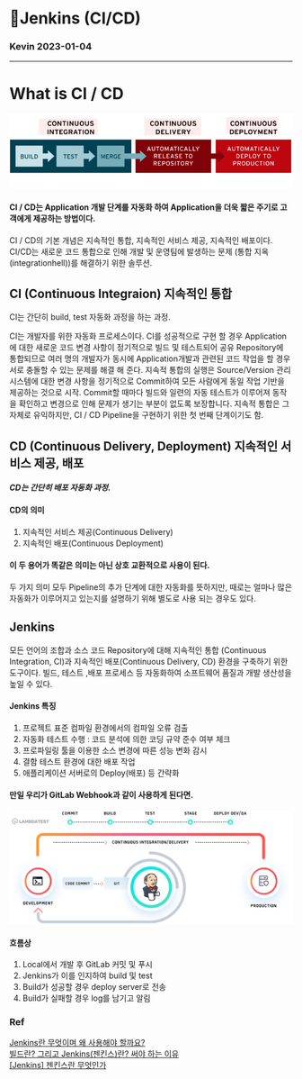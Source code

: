 # 📖Jenkins (CI/CD)
### Kevin 2023-01-04
---------
# What is CI / CD
    
<img src="./img/cicd.png" width="1000">

#### CI / CD는 Application 개발 단계를 자동화 하여 Application을 더욱 짧은 주기로 고객에게 제공하는 방법이다.

CI / CD의 기본 개념은 지속적인 통합, 지속적인 서비스 제공, 지속적인 배포이다.
CI/CD는 새로운 코드 통합으로 인해 개발 및 운영팀에 발생하는 문제 (통합 지옥(integrationhell))를 해결하기 위한 솔루션.

    

## CI (Continuous Integraion) **지속적인 통합**

CI는 간단히 build, test 자동화 과정을 하는 과정.

CI는 개발자를 위한 자동화 프로세스이다. 
CI를 성공적으로 구현 할 경우  Application 에 대한 새로운 코드 변경 사항이 정기적으로 
빌드 및 테스트되어 공유 Repository에 통합되므로 여러 명의 개발자가 동시에 
Application개발과 관련된 코드 작업을 할 경우 서로 충돌할 수 있는 문제를 해결 해 준다.
지속적 통합의 실행은 Source/Version 관리 시스템에 대한 
변경 사항을 정기적으로 Commit하여 모든 사람에게 동일 작업 기반을 제공하는 것으로 시작.
Commit할 때마다 빌드와 일련의 자동 테스트가 이루어져 동작을 확인하고 변경으로 인해 문제가 생기는 부분이 없도록 보장합니다.
지속적 통합은 그 자체로 유익하지만, CI / CD Pipeline을 구현하기 위한 첫 번째 단계이기도 함.

## CD (Continuous Delivery, Deployment) 지속적인 서비스 제공, 배포

#### *CD는 간단히 배포 자동화 과정.*

#### CD의 의미
1. 지속적인 서비스 제공(Continuous Delivery)
2. 지속적인 배포(Continuous Deployment)
   
#### 이 두 용어가 똑같은 의미는 아닌 상호 교환적으로 사용이 된다.
두 가지 의미 모두 Pipeline의 추가 단계에 대한 자동화를 뜻하지만, 
때로는 얼마나 많은 자동화가 이루어지고 있는지를 설명하기 위해 별도로 사용 되는 경우도 있다.

## Jenkins
모든 언어의 조합과 소스 코드 Repository에 대해 지속적인 통합 (Continuous Integration, CI)과 
지속적인 배포(Continuous Delivery, CD) 환경을 구축하기 위한 도구이다.
빌드, 테스트 ,배포 프로세스 등 자동화하여 소프트웨어 품질과 개발 생산성을 높일 수 있다.

#### Jenkins 특징
1. 프로젝트 표준 컴파일 환경에서의 컴파일 오류 검출
2. 자동화 테스트 수행 : 코드 분석에 의한 코딩 규약 준수 여부 체크
3. 프로파일링 툴을 이용한 소스 변경에 따른 성능 변화 감시
4. 결함 테스트 환경에 대한 배포 작업
5. 애플리케이션 서버로의 Deploy(배포) 등 간략화

#### 만일 우리가 GitLab Webhook과 같이 사용하게 된다면.
<img src="./img/jenkins_pipeline.png" width="1000">

####  흐름상
1. Local에서 개발 후 GitLab 커밋 및 푸시
2. Jenkins가 이를 인지하여 build 및 test
3. Build가 성공할 경우 deploy server로 전송
4. Build가 실패할 경우 log를 남기고 알림

### Ref
[Jenkins란 무엇이며 왜 사용해야 할까요?](https://jjeongil.tistory.com/810)\
[빌드란? 그리고 Jenkins(젠킨스)란? 써야 하는 이유](https://krksap.tistory.com/1377)\
[[Jenkins] 젠킨스란 무엇인가](https://ict-nroo.tistory.com/31)

